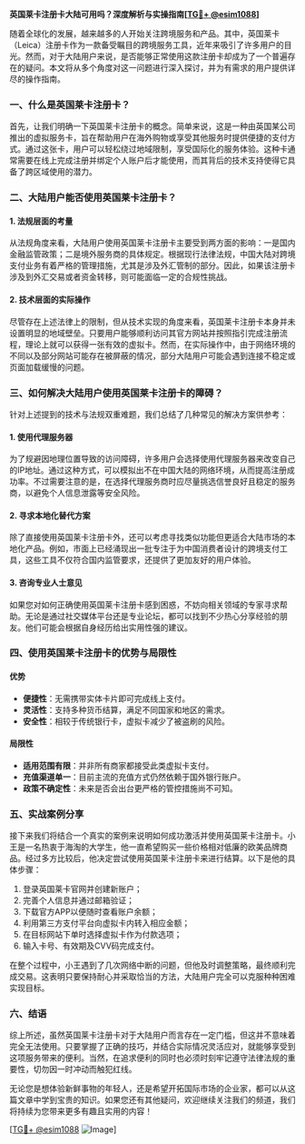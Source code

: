 **英国莱卡注册卡大陆可用吗？深度解析与实操指南[[TG💪+ @esim1088](https://t.me/s/esim1088)]**

随着全球化的发展，越来越多的人开始关注跨境服务和产品。其中，英国莱卡（Leica）注册卡作为一款备受瞩目的跨境服务工具，近年来吸引了许多用户的目光。然而，对于大陆用户来说，是否能够正常使用这款注册卡却成为了一个普遍存在的疑问。本文将从多个角度对这一问题进行深入探讨，并为有需求的用户提供详尽的操作指南。

### **一、什么是英国莱卡注册卡？**

首先，让我们明确一下英国莱卡注册卡的概念。简单来说，这是一种由英国某公司推出的虚拟服务卡，旨在帮助用户在海外购物或享受其他服务时提供便捷的支付方式。通过这张卡，用户可以轻松绕过地域限制，享受国际化的服务体验。这种卡通常需要在线上完成注册并绑定个人账户后才能使用，而其背后的技术支持使得它具备了跨区域使用的潜力。

### **二、大陆用户能否使用英国莱卡注册卡？**

#### **1. 法规层面的考量**
从法规角度来看，大陆用户使用英国莱卡注册卡主要受到两方面的影响：一是国内金融监管政策；二是境外服务商的具体规定。根据现行法律法规，中国大陆对跨境支付业务有着严格的管理措施，尤其是涉及外汇管制的部分。因此，如果该注册卡涉及到外汇交易或者资金转移，则可能面临一定的合规性挑战。

#### **2. 技术层面的实际操作**
尽管存在上述法律上的限制，但从技术实现的角度来看，英国莱卡注册卡本身并未设置明显的地域壁垒。只要用户能够顺利访问其官方网站并按照指引完成注册流程，理论上就可以获得一张有效的虚拟卡。然而，在实际操作中，由于网络环境的不同以及部分网站可能存在被屏蔽的情况，部分大陆用户可能会遇到连接不稳定或页面加载缓慢的问题。

### **三、如何解决大陆用户使用英国莱卡注册卡的障碍？**

针对上述提到的技术与法规双重难题，我们总结了几种常见的解决方案供参考：

#### **1. 使用代理服务器**
为了规避因地理位置导致的访问障碍，许多用户会选择使用代理服务器来改变自己的IP地址。通过这种方式，可以模拟出不在中国大陆的网络环境，从而提高注册成功率。不过需要注意的是，在选择代理服务商时应尽量挑选信誉良好且稳定的服务商，以避免个人信息泄露等安全风险。

#### **2. 寻求本地化替代方案**
除了直接使用英国莱卡注册卡外，还可以考虑寻找类似功能但更适合大陆市场的本地化产品。例如，市面上已经涌现出一批专注于为中国消费者设计的跨境支付工具，这些工具不仅符合国内监管要求，还提供了更加友好的用户体验。

#### **3. 咨询专业人士意见**
如果您对如何正确使用英国莱卡注册卡感到困惑，不妨向相关领域的专家寻求帮助。无论是通过社交媒体平台还是专业论坛，都可以找到不少热心分享经验的朋友。他们可能会根据自身经历给出实用性强的建议。

### **四、使用英国莱卡注册卡的优势与局限性**

#### **优势**
- **便捷性**：无需携带实体卡片即可完成线上支付。
- **灵活性**：支持多种货币结算，满足不同国家和地区的需求。
- **安全性**：相较于传统银行卡，虚拟卡减少了被盗刷的风险。

#### **局限性**
- **适用范围有限**：并非所有商家都接受此类虚拟卡支付。
- **充值渠道单一**：目前主流的充值方式仍然依赖于国外银行账户。
- **政策不确定性**：未来是否会出台更严格的管控措施尚不可知。

### **五、实战案例分享**

接下来我们将结合一个真实的案例来说明如何成功激活并使用英国莱卡注册卡。小王是一名热衷于海淘的大学生，他一直希望购买一些价格相对低廉的欧美品牌商品。经过多方比较后，他决定尝试使用英国莱卡注册卡来进行结算。以下是他的具体步骤：

1. 登录英国莱卡官网并创建新账户；
2. 完善个人信息并通过邮箱验证；
3. 下载官方APP以便随时查看账户余额；
4. 利用第三方支付平台向虚拟卡内转入相应金额；
5. 在目标网站下单时选择虚拟卡作为付款选项；
6. 输入卡号、有效期及CVV码完成支付。

在整个过程中，小王遇到了几次网络中断的问题，但他及时调整策略，最终顺利完成交易。这表明只要保持耐心并采取恰当的方法，大陆用户完全可以克服种种困难实现目标。

### **六、结语**

综上所述，虽然英国莱卡注册卡对于大陆用户而言存在一定门槛，但这并不意味着完全无法使用。只要掌握了正确的技巧，并结合实际情况灵活应对，就能够享受到这项服务带来的便利。当然，在追求便利的同时也必须时刻牢记遵守法律法规的重要性，切勿因一时冲动而触犯红线。

无论您是想体验新鲜事物的年轻人，还是希望开拓国际市场的企业家，都可以从这篇文章中学到宝贵的知识。如果您还有其他疑问，欢迎继续关注我们的频道，我们将持续为您带来更多有趣且实用的内容！

[[TG💪+ @esim1088](https://t.me/s/esim1088) ![Image](https://i.postimg.cc/4NQfJmqS/Snipaste-2025-05-13-00-14-12.png)]